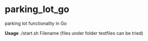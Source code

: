 # parking_lot_go
parking lot functionality in Go

**Usage**
./start.sh Filename (files under folder testfiles can be tried)
